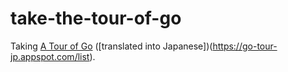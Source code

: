 # take-the-tour-of-go
Taking [A Tour of Go](https://tour.golang.org/list) ([translated into Japanese])(https://go-tour-jp.appspot.com/list).
